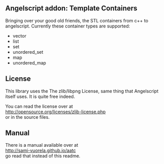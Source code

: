 Angelscript addon: Template Containers
----------

Bringing over your good old friends, the STL containers from c++ to angelscript.
Currently these container types are supported:
 * vector
 * list
 * set
 * unordered_set
 * map
 * unordered_map



License
----------

This library uses the The zlib/libpng License, same thing that Angelscript itself uses.
It is quite free indeed.

You can read the license over at  
http://opensource.org/licenses/zlib-license.php  
or in the source files.



Manual
----------

There is a manual available over at  
http://sami-vuorela.github.io/aatc  
go read that instead of this readme.